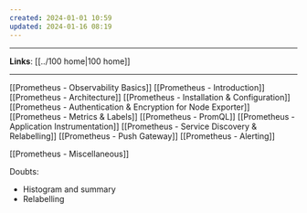 ```yaml
---
created: 2024-01-01 10:59
updated: 2024-01-16 08:19
---
```

---
**Links**: [[../100 home|100 home]]

---
[[Prometheus - Observability Basics]]
[[Prometheus - Introduction]]
[[Prometheus - Architecture]]
[[Prometheus - Installation & Configuration]]
[[Prometheus - Authentication & Encryption for Node Exporter]]
[[Prometheus - Metrics & Labels]]
[[Prometheus - PromQL]]
[[Prometheus - Application Instrumentation]]
[[Prometheus - Service Discovery & Relabelling]]
[[Prometheus - Push Gateway]]
[[Prometheus - Alerting]]

[[Prometheus - Miscellaneous]]

Doubts:
- Histogram and summary
- Relabelling